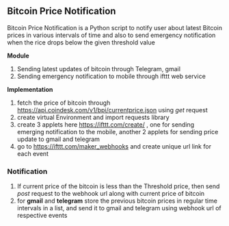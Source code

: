 ## Bitcoin Price Notification
Bitcoin Price Notification is a Python script to notify user about latest Bitcoin prices in various intervals of time and also to send emergency notification when the rice drops below the given threshold value

**Module**
1. Sending latest updates of bitcoin through Telegram, gmail
1. Sending emergency notification to mobile through ifttt web service 


**Implementation**

1. fetch the price of bitcoin through https://api.coindesk.com/v1/bpi/currentprice.json using *get* request 
1. create virtual Environment and import requests library
1. create 3 applets here https://ifttt.com/create/ , one for sending emerging notification to the mobile, another 2 applets for sending price update to gmail and telegram
1. go to https://ifttt.com/maker_webhooks and create unique url link for each event

### Notification 
1. If current price of the bitcoin is less than the Threshold price, then send *post* request to the webhook url along with current price of bitcoin
2. for **gmail** and **telegram** store the previous bitcoin prices in regular time intervals in a list, and send it to gmail and telegram using webhook url of respective events



